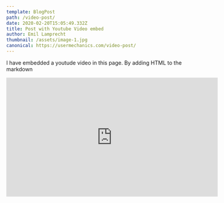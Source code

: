 ```yaml
---
template: BlogPost
path: /video-post/
date: 2020-02-20T15:05:49.332Z
title: Post with Youtube Video embed
author: Emil Lamprecht
thumbnail: /assets/image-1.jpg
canonical: https://usermechanics.com/video-post/
---
```


I have embedded a youtude video in this page. By adding HTML to the markdown

<iframe width="560" height="315" src="https://www.youtube.com/embed/ZZY-Ytrw2co" frameborder="0" allow="accelerometer; autoplay; encrypted-media; gyroscope; picture-in-picture" allowfullscreen></iframe>
